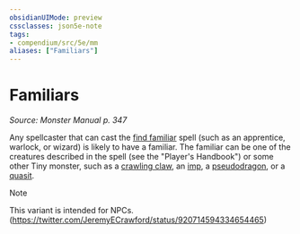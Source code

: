 ```yaml
---
obsidianUIMode: preview
cssclasses: json5e-note
tags:
- compendium/src/5e/mm
aliases: ["Familiars"]
---
```

# Familiars
*Source: Monster Manual p. 347* 

Any spellcaster that can cast the [find familiar](../../5e-compendium/spells/find-familiar.md#) spell (such as an apprentice, warlock, or wizard) is likely to have a familiar. The familiar can be one of the creatures described in the spell (see the "Player's Handbook") or some other Tiny monster, such as a [crawling claw](crawling-claw.md#), an [imp](imp.md#), a [pseudodragon](pseudodragon.md#), or a [quasit](quasit.md#).

> [!note]
> This variant is intended for NPCs. (https://twitter.com/JeremyECrawford/status/920714594334654465)